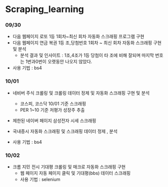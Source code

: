 # Scraping_learning
 
### 09/30 
- 다음 웹페이지 로또 1등 1회차~최신 회차 자동화 스크래핑 프로그램 구현
- 다음 웹페이지 연금 복권 1등 조,당첨번호 1회차 ~ 최신 회차 자동화 스크래핑 구현 및 분석
  - 분석 결과 및 인사이트 : 1조,4조가 1등 당첨이 타 조에 비해 잘되며 마지막 번호는 1번과0번이 오랫동안 나오지 않았다.
- 사용 기법 : bs4
 
### 10/01
- 네비버 주식 크롤링 및 크롤링 데이터 정제 및 자동화 스크래핑 구현 및 분석

  - 코스피, 코스닥 10/01 기준 스크래핑
  - PER 1~10 기준 저평가 성장주 추출

 - 제한된 네이버 페이지 삼성전자 시세 스크래핑
 - 국내증시 자동화 스크래핑 및 스크래핑 데이터 정제 , 분석

 - 사용 기법 : bs4
 

### 10/02
- 크롬 지민 전시 기대평 크롤링 및 매크로 자동화 스크래핑 구현
  - 웹 페이지 자동 페이지 클릭 및 기대평(bbs) 데이터 스크래핑
  - 사용 기법 : selenium
